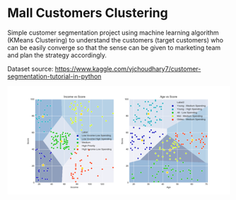 # Mall Customers Clustering

Simple customer segmentation project using machine learning algorithm (KMeans Clustering) to understand the customers (target customers) who can be easily converge so that the sense can be given to marketing team and plan the strategy accordingly. 

Dataset source: https://www.kaggle.com/vjchoudhary7/customer-segmentation-tutorial-in-python

![Result](Customers_cluster.png)
 